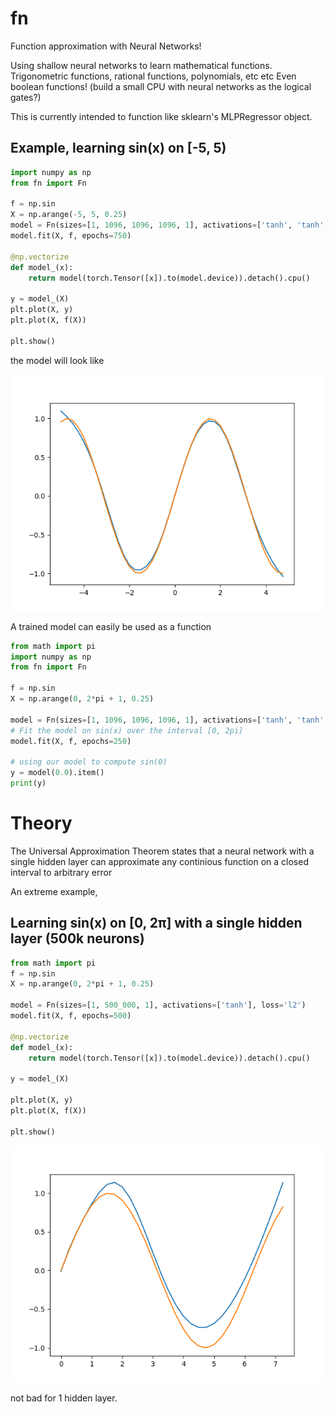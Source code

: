 # fn
Function approximation with Neural Networks! 

Using shallow neural networks to learn mathematical functions.
Trigonometric functions, rational functions, polynomials, etc etc
Even boolean functions! (build a small CPU with neural networks as the logical gates?)

This is currently intended to function like sklearn's MLPRegressor object.


## Example, learning sin(x) on [-5, 5)
```python
import numpy as np
from fn import Fn

f = np.sin
X = np.arange(-5, 5, 0.25)
model = Fn(sizes=[1, 1096, 1096, 1096, 1], activations=['tanh', 'tanh', 'tanh'], loss='l1', optimizer="adam")
model.fit(X, f, epochs=750)

@np.vectorize
def model_(x):
    return model(torch.Tensor([x]).to(model.device)).detach().cpu()
    
y = model_(X)
plt.plot(X, y)
plt.plot(X, f(X))

plt.show()
```
the model will look like

![](imgs/Figure_1.png)

A trained model can easily be used as a function

```python
from math import pi
import numpy as np
from fn import Fn

f = np.sin
X = np.arange(0, 2*pi + 1, 0.25)

model = Fn(sizes=[1, 1096, 1096, 1096, 1], activations=['tanh', 'tanh', 'tanh'], loss='l1', optimizer="adam")
# Fit the model on sin(x) over the interval [0, 2pi]
model.fit(X, f, epochs=250)

# using our model to compute sin(0)
y = model(0.0).item()
print(y)
```

# Theory
The Universal Approximation Theorem states that a neural network with a single hidden layer can approximate any continious function on a closed interval to arbitrary error

An extreme example,

## Learning sin(x) on [0, 2π] with a single hidden layer (500k neurons)

```python
from math import pi
f = np.sin
X = np.arange(0, 2*pi + 1, 0.25)

model = Fn(sizes=[1, 500_000, 1], activations=['tanh'], loss='l2')
model.fit(X, f, epochs=500)

@np.vectorize
def model_(x):
    return model(torch.Tensor([x]).to(model.device)).detach().cpu()

y = model_(X)

plt.plot(X, y)
plt.plot(X, f(X))

plt.show()
```

![](imgs/Figure2.png)

not bad for 1 hidden layer.